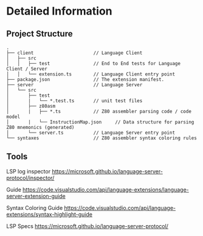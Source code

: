 # Detailed Information

## Project Structure

```ascii
.
├── client                      // Language Client
│   ├── src
│   │   ├── test                // End to End tests for Language Client / Server
│   │   └── extension.ts        // Language Client entry point
├── package.json                // The extension manifest.
├── server                      // Language Server
│   └── src
│       ├── test
│       |   └── *.test.ts       // unit test files
│       ├── z80asm
│       |   ├── *.ts            // Z80 assembler parsing code / code model
│       |   └── InstructionMap.json     // Data structure for parsing Z80 mnemonics (generated)
│       └── server.ts           // Language Server entry point
└── syntaxes                    // Z80 assembler syntax coloring rules
```

## Tools

LSP log inspector
https://microsoft.github.io/language-server-protocol/inspector/

Guide
https://code.visualstudio.com/api/language-extensions/language-server-extension-guide

Syntax Coloring Guide
https://code.visualstudio.com/api/language-extensions/syntax-highlight-guide

LSP Specs
https://microsoft.github.io/language-server-protocol/
